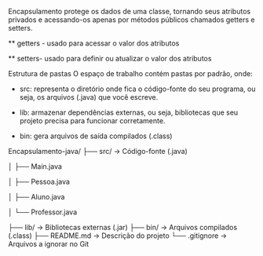 Encapsulamento protege os dados de uma classe, tornando seus atributos privados e acessando-os apenas por métodos públicos chamados getters e setters.

   ** getters - usado para acessar o valor dos atributos
    
   ** setters- usado para definir ou atualizar o valor dos atributos

Estrutura de pastas
O espaço de trabalho contém pastas por padrão, onde:

- src: representa o diretório onde fica o código-fonte do seu programa, ou seja, os arquivos (.java) que você escreve.

- lib: armazenar dependências externas, ou seja, bibliotecas que seu projeto precisa para funcionar corretamente.

- bin: gera arquivos de saída compilados (.class)
  
Encapsulamento-java/
├── src/ → Código-fonte (.java)

│   ├── Main.java

│   ├── Pessoa.java

│   ├── Aluno.java

│   └── Professor.java

├── lib/             → Bibliotecas externas (.jar)
├── bin/             → Arquivos compilados (.class)
├── README.md        → Descrição do projeto
└── .gitignore       → Arquivos a ignorar no Git
